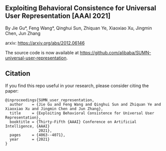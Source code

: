 Exploiting Behavioral Consistence for Universal User Representation [AAAI 2021]
--

By Jie Gu*, Feng Wang*, Qinghui Sun, Zhiquan Ye, Xiaoxiao Xu, Jingmin Chen, Jun Zhang

arxiv: https://arxiv.org/abs/2012.06146

The source code is now available at https://github.com/alibaba/SUMN-universal-user-representation.

Citation
--

If you find this repo useful in your research, please consider citing the paper:
```
@inproceedings{SUMN_user_representation,
  author    = {Jie Gu and Feng Wang and Qinghui Sun and Zhiquan Ye and Xiaoxiao Xu and Jingmin Chen and Jun Zhang},
  title     = {Exploiting Behavioral Consistence for Universal User Representation},
  booktitle = {Thirty-Fifth {AAAI} Conference on Artificial Intelligence, {AAAI}
               2021},
  pages     = {4063--4071},
  year      = {2021}
}
```
